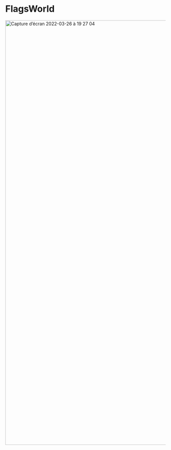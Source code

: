 # FlagsWorld
<img width="1330" alt="Capture d’écran 2022-03-26 à 19 27 04" src="https://user-images.githubusercontent.com/79283100/160248530-d9033d3a-8aad-4bae-97ca-4ed91e8b6672.png">
